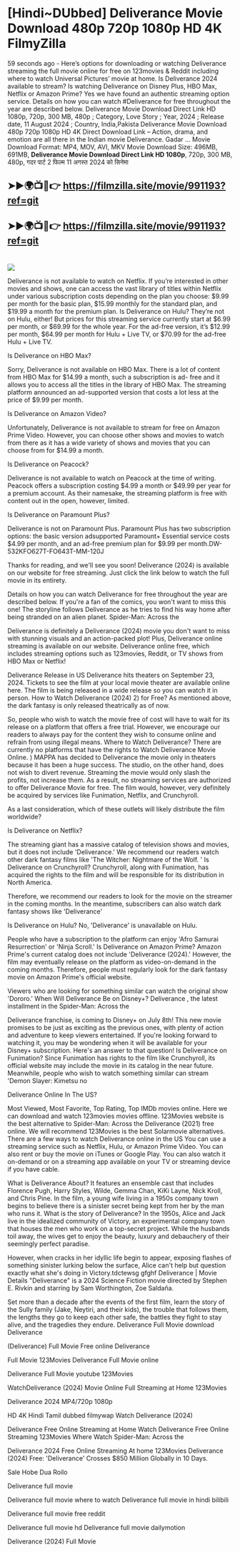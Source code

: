 # [Hindi~DUbbed] Deliverance Movie Download 480p 720p 1080p HD 4K FilmyZilla


59 seconds ago - Here’s options for downloading or watching Deliverance streaming the full movie online for free on 123movies & Reddit including where to watch Universal Pictures’ movie at home. Is Deliverance 2024 available to stream? Is watching Deliverance on Disney Plus, HBO Max, Netflix or Amazon Prime? Yes we have found an authentic streaming option service. Details on how you can watch #Deliverance for free throughout the year are described below. Deliverance Movie Download Direct Link HD 1080p, 720p, 300 MB, 480p ; Category, Love Story ; Year, 2024 ; Release date, 11 August 2024 ; Country, India,Pakista Deliverance Movie Download 480p 720p 1080p HD 4K Direct Download Link – Action, drama, and emotion are all there in the Indian movie Deliverance. Gadar ...
Movie Download Format: MP4, MOV, AVI, MKV
Movie Download Size: 496MB, 691MB, **Deliverance Movie Download Direct Link HD 1080p**, 720p, 300 MB, 480p, गदर पार्ट 2 फिल्म 11 अगस्त 2024 को सिनेमा

## ➤►🌍📺📱👉   https://filmzilla.site/movie/991193?ref=git

## ➤►🌍📺📱👉   https://filmzilla.site/movie/991193?ref=git

#

<img src="https://image.tmdb.org/t/p/w780//qd4EPJIhuY7i1MYrkEsIpqL4Ccy.jpg" />

Deliverance is not available to watch on Netflix. If you’re interested in other movies and shows, one can access the vast library of titles within Netflix under various subscription costs depending on the plan you choose: $9.99 per month for the basic plan, $15.99 monthly for the standard plan, and $19.99 a month for the premium plan. Is Deliverance on Hulu? They’re not on Hulu, either! But prices for this streaming service currently start at $6.99 per month, or $69.99 for the whole year. For the ad-free version, it’s $12.99 per month, $64.99 per month for Hulu + Live TV, or $70.99 for the ad-free Hulu + Live TV.

Is Deliverance on HBO Max?

Sorry, Deliverance is not available on HBO Max. There is a lot of content from HBO Max for $14.99 a month, such a subscription is ad- free and it allows you to access all the titles in the library of HBO Max. The streaming platform announced an ad-supported version that costs a lot less at the price of $9.99 per month.

Is Deliverance on Amazon Video?

Unfortunately, Deliverance is not available to stream for free on Amazon Prime Video. However, you can choose other shows and movies to watch from there as it has a wide variety of shows and movies that you can choose from for $14.99 a month.

Is Deliverance on Peacock?

Deliverance is not available to watch on Peacock at the time of writing. Peacock offers a subscription costing $4.99 a month or $49.99 per year for a premium account. As their namesake, the streaming platform is free with content out in the open, however, limited.

Is Deliverance on Paramount Plus?

Deliverance is not on Paramount Plus. Paramount Plus has two subscription options: the basic version adsupported Paramount+ Essential service costs $4.99 per month, and an ad-free premium plan for $9.99 per month.DW-532KFO627T-FO643T-MM-120J

Thanks for reading, and we'll see you soon! Deliverance (2024) is available on our website for free streaming. Just click the link below to watch the full movie in its entirety.

Details on how you can watch Deliverance for free throughout the year are described below. If you're a fan of the comics, you won't want to miss this one! The storyline follows Deliverance as he tries to find his way home after being stranded on an alien planet. Spider-Man: Across the

Deliverance is definitely a Deliverance (2024) movie you don't want to miss with stunning visuals and an action-packed plot! Plus, Deliverance online streaming is available on our website. Deliverance online free, which includes streaming options such as 123movies, Reddit, or TV shows from HBO Max or Netflix!

Deliverance Release in US Deliverance hits theaters on September 23, 2024. Tickets to see the film at your local movie theater are available online here. The film is being released in a wide release so you can watch it in person. How to Watch Deliverance (2024) 2) for Free? As mentioned above, the dark fantasy is only released theatrically as of now.

So, people who wish to watch the movie free of cost will have to wait for its release on a platform that offers a free trial. However, we encourage our readers to always pay for the content they wish to consume online and refrain from using illegal means. Where to Watch Deliverance? There are currently no platforms that have the rights to Watch Deliverance Movie Online. ) MAPPA has decided to Deliverance the movie only in theaters because it has been a huge success. The studio, on the other hand, does not wish to divert revenue. Streaming the movie would only slash the profits, not increase them. As a result, no streaming services are authorized to offer Deliverance Movie for free. The film would, however, very definitely be acquired by services like Funimation, Netflix, and Crunchyroll.

As a last consideration, which of these outlets will likely distribute the film worldwide?

Is Deliverance on Netflix?

The streaming giant has a massive catalog of television shows and movies, but it does not include 'Deliverance.' We recommend our readers watch other dark fantasy films like 'The Witcher: Nightmare of the Wolf. ' Is Deliverance on Crunchyroll? Crunchyroll, along with Funimation, has acquired the rights to the film and will be responsible for its distribution in North America.

Therefore, we recommend our readers to look for the movie on the streamer in the coming months. In the meantime, subscribers can also watch dark fantasy shows like 'Deliverance'

Is Deliverance on Hulu? No, 'Deliverance' is unavailable on Hulu.

People who have a subscription to the platform can enjoy 'Afro Samurai Resurrection' or 'Ninja Scroll.' Is Deliverance on Amazon Prime? Amazon Prime's current catalog does not include 'Deliverance (2024).' However, the film may eventually release on the platform as video-on-demand in the coming months. Therefore, people must regularly look for the dark fantasy movie on Amazon Prime's official website.

Viewers who are looking for something similar can watch the original show 'Dororo.' When Will Deliverance Be on Disney+? Deliverance , the latest installment in the Spider-Man: Across the

Deliverance franchise, is coming to Disney+ on July 8th! This new movie promises to be just as exciting as the previous ones, with plenty of action and adventure to keep viewers entertained. If you're looking forward to watching it, you may be wondering when it will be available for your Disney+ subscription. Here's an answer to that question! Is Deliverance on Funimation? Since Funimation has rights to the film like Crunchyroll, its official website may include the movie in its catalog in the near future. Meanwhile, people who wish to watch something similar can stream 'Demon Slayer: Kimetsu no

Deliverance Online In The US?

Most Viewed, Most Favorite, Top Rating, Top IMDb movies online. Here we can download and watch 123movies movies offline. 123Movies website is the best alternative to Spider-Man: Across the Deliverance (2021) free online. We will recommend 123Movies is the best Solarmovie alternatives. There are a few ways to watch Deliverance online in the US You can use a streaming service such as Netflix, Hulu, or Amazon Prime Video. You can also rent or buy the movie on iTunes or Google Play. You can also watch it on-demand or on a streaming app available on your TV or streaming device if you have cable.

What is Deliverance About? It features an ensemble cast that includes Florence Pugh, Harry Styles, Wilde, Gemma Chan, KiKi Layne, Nick Kroll, and Chris Pine. In the film, a young wife living in a 1950s company town begins to believe there is a sinister secret being kept from her by the man who runs it. What is the story of Deliverance? In the 1950s, Alice and Jack live in the idealized community of Victory, an experimental company town that houses the men who work on a top-secret project. While the husbands toil away, the wives get to enjoy the beauty, luxury and debauchery of their seemingly perfect paradise.

However, when cracks in her idyllic life begin to appear, exposing flashes of something sinister lurking below the surface, Alice can't help but question exactly what she's doing in Victory.tdctewsg gfghf Deliverance | Movie Details "Deliverance" is a 2024 Science Fiction movie directed by Stephen E. Rivkin and starring by Sam Worthington, Zoe Saldaña.

Set more than a decade after the events of the first film, learn the story of the Sully family (Jake, Neytiri, and their kids), the trouble that follows them, the lengths they go to keep each other safe, the battles they fight to stay alive, and the tragedies they endure. Deliverance Full Movie download Deliverance

(Deliverance) Full Movie Free online Deliverance

Full Movie 123Movies Deliverance Full Movie online

Deliverance Full Movie youtube 123Movies

WatchDeliverance (2024) Movie Online Full Streaming at Home 123Movies

Deliverance 2024 MP4/720p 1080p

HD 4K Hindi Tamil dubbed filmywap Watch Deliverance (2024)

Deliverance Free Online Streaming at Home Watch Deliverance Free Online Streaming 123Movies Where Watch Spider-Man: Across the

Deliverance 2024 Free Online Streaming At home 123Movies Deliverance (2024) Free: 'Deliverance' Crosses $850 Million Globally in 10 Days.

Sale Hobe Dua Roilo

Deliverance full movie

Deliverance full movie where to watch Deliverance full movie in hindi bilibili

Deliverance full movie free reddit

Deliverance full movie hd Deliverance full movie dailymotion

Deliverance (2024) Full Movie